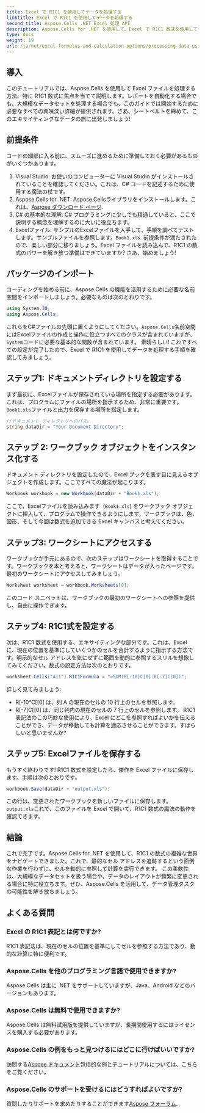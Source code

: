 ```yaml
---
title: Excel で R1C1 を使用してデータを処理する
linktitle: Excel で R1C1 を使用してデータを処理する
second_title: Aspose.Cells .NET Excel 処理 API
description: Aspose.Cells for .NET を使用して、Excel で R1C1 数式を使用してデータを処理する方法を説明します。ステップバイステップのチュートリアルと例が含まれています。
type: docs
weight: 19
url: /ja/net/excel-formulas-and-calculation-options/processing-data-using-r1c1/
---
```

## 導入 
このチュートリアルでは、Aspose.Cells を使用して Excel ファイルを処理する方法、特に R1C1 数式に焦点を当てて説明します。レポートを自動化する場合でも、大規模なデータセットを処理する場合でも、このガイドでは開始するために必要なすべての興味深い詳細が提供されます。さあ、シートベルトを締めて、このエキサイティングなデータの旅に出発しましょう!
## 前提条件
コードの細部に入る前に、スムーズに進めるために準備しておく必要があるものがいくつかあります。
1. Visual Studio: お使いのコンピューターに Visual Studio がインストールされていることを確認してください。これは、C# コードを記述するために使用する魔法の杖です。
2.  Aspose.Cells for .NET: Aspose.Cellsライブラリをインストールします。これは、[Aspose ダウンロード ページ](https://releases.aspose.com/cells/net/).
3. C# の基本的な理解: C# プログラミングに少しでも精通していると、ここで説明する概念を理解するのに大いに役立ちます。
4.  Excelファイル: サンプルのExcelファイルを入手して、手順を調べてテストします。サンプルファイルを参照します。`Book1.xls`.
前提条件が満たされたので、楽しい部分に移りましょう。Excel ファイルを読み込んで、R1C1 の数式のパワーを解き放つ準備はできていますか? さあ、始めましょう!
## パッケージのインポート
コーディングを始める前に、Aspose.Cells の機能を活用するために必要な名前空間をインポートしましょう。必要なものは次のとおりです。
```csharp
using System.IO;
using Aspose.Cells;
```
これらをC#ファイルの先頭に置くようにしてください。`Aspose.Cells`名前空間にはExcelファイルの作成と操作に役立つすべてのクラスが含まれていますが、`System`コードに必要な基本的な関数が含まれています。
素晴らしい! これですべての設定が完了したので、Excel で R1C1 を使用してデータを処理する手順を確認してみましょう。
## ステップ1: ドキュメントディレクトリを設定する
まず最初に、Excelファイルが保存されている場所を指定する必要があります。これは、プログラムにファイルの場所を指示するため、非常に重要です。`Book1.xls`ファイルと出力を保存する場所を指定します。
```csharp
//ドキュメント ディレクトリへのパス。
string dataDir = "Your Document Directory";
```
## ステップ 2: ワークブック オブジェクトをインスタンス化する
ドキュメント ディレクトリを設定したので、Excel ブックを表す目に見えるオブジェクトを作成します。ここですべての魔法が起こります。
```csharp
Workbook workbook = new Workbook(dataDir + "Book1.xls");
```
ここで、Excelファイルを読み込みます（`Book1.xls`) をワークブック オブジェクトに挿入して、プログラムで操作できるようにします。ワークブックは、色、図形、そして今回は数式を追加できる Excel キャンバスと考えてください。
## ステップ3: ワークシートにアクセスする
ワークブックが手元にあるので、次のステップはワークシートを取得することです。ワークブックを本と考えると、ワークシートはデータが入ったページです。最初のワークシートにアクセスしてみましょう。
```csharp
Worksheet worksheet = workbook.Worksheets[0];
```
このコード スニペットは、ワークブックの最初のワークシートへの参照を提供し、自由に操作できます。
## ステップ4: R1C1式を設定する
次は、R1C1 数式を使用する、エキサイティングな部分です。これは、Excel に、現在の位置を基準にしていくつかのセルを合計するように指示する方法です。明示的なセル アドレスを気にせずに範囲を動的に参照するスリルを想像してみてください。数式の設定方法は次のとおりです。
```csharp
worksheet.Cells["A11"].R1C1Formula = "=SUM(R[-10]C[0]:R[-7]C[0])";
```
詳しく見てみましょう: 
- R[-10℃[[0] は、列 A の現在のセルの 10 行上のセルを参照します。
- R[-7]C[[0] は、同じ列内の現在のセルの 7 行上のセルを参照します。
R1C1 表記法のこの巧妙な使用により、Excel にどこを参照すればよいかを伝えることができ、データが移動しても計算を適応させることができます。すばらしいと思いませんか?
## ステップ5: Excelファイルを保存する
もうすぐ終わりです! R1C1 数式を設定したら、傑作を Excel ファイルに保存します。手順は次のとおりです。
```csharp
workbook.Save(dataDir + "output.xls");
```
この行は、変更されたワークブックを新しいファイルに保存します。`output.xls`これで、このファイルを Excel で開いて、R1C1 数式の魔法の動作を確認できます。
## 結論
これで完了です。Aspose.Cells for .NET を使用して、R1C1 の数式の複雑な世界をナビゲートできました。これで、静的なセル アドレスを追跡するという面倒な作業を行わずに、セルを動的に参照して計算を実行できます。 
この柔軟性は、大規模なデータセットを扱う場合や、データのレイアウトが頻繁に変更される場合に特に役立ちます。ぜひ、Aspose.Cells を活用して、データ管理タスクの可能性を解き放ちましょう。
## よくある質問
### Excel の R1C1 表記とは何ですか?
R1C1 表記法は、現在のセルの位置を基準にしてセルを参照する方法であり、動的な計算に特に便利です。
### Aspose.Cells を他のプログラミング言語で使用できますか?
Aspose.Cells は主に .NET をサポートしていますが、Java、Android などのバージョンもあります。
### Aspose.Cells は無料で使用できますか?
Aspose.Cells は無料試用版を提供していますが、長期間使用するにはライセンスを購入する必要があります。
### Aspose.Cells の例をもっと見つけるにはどこに行けばいいですか?
訪問する[Aspose ドキュメント](https://reference.aspose.com/cells/net/)包括的な例とチュートリアルについては、こちらをご覧ください。
### Aspose.Cells のサポートを受けるにはどうすればよいですか?
質問したりサポートを求めたりすることができます[Aspose フォーラム](https://forum.aspose.com/c/cells/9).